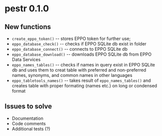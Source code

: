 # pestr 0.1.0

## New functions

* `create_eppo_token()` -- stores EPPO token for further use;
* `eppo_database_check()` -- checks if EPPO SQLite db exist in folder
* `eppo_database_connect()` -- connects to EPPO SQLite db
* `eppo_database_download()` -- downloads EPPO SQLite db from EPPO Data Services
* `eppo_names_tables()` -- checks if names in query exist in EPPO SQLite db and
uses them to creat table with preferred and non-preferred names, synonyms, and
common names in other languages
* `eppo_tabletools_names()` -- takes result of `eppo_names_tables()` and creates
table with proper formating (names etc.) on long or condensed format

## Issues to solve

* Documentation
* Code comments
* Additional tests (?)
